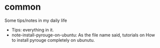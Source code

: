 # common
Some tips/notes in my daily life
- Tips: everything in it.
- note-install-pyrouge-on-ubuntu: As the file name said, tutorials on How to install pyrouge completely on ubunutu.

